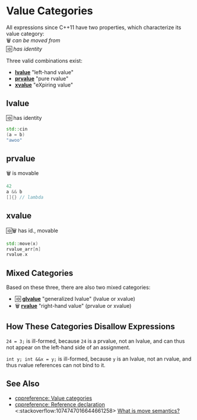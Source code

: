 # Value Categories

All expressions since C++11 have two properties, which characterize its value category:  
:wastebasket: *can be moved from*  
:id: *has identity*

Three valid combinations exist:
- **[lvalue](https://en.cppreference.com/w/cpp/language/value_category#lvalue)** "left-hand value"
- **[prvalue](https://en.cppreference.com/w/cpp/language/value_category#prvalue)** "pure rvalue"
- **[xvalue](https://en.cppreference.com/w/cpp/language/value_category#xvalue)** "eXpiring value"

<!-- inline -->
## lvalue
:id: has identity
```cpp
std::cin
(a = b)
"awoo"
```

<!-- inline -->
## prvalue
:wastebasket: is movable
```cpp
42
a && b
[]{} // lambda
```

<!-- inline -->
## xvalue
:id::wastebasket: has id., movable
```cpp
std::move(x)
rvalue_arr[n]
rvalue.x
```

## Mixed Categories
Based on these three, there are also two mixed categories:
- :id: **[glvalue](https://en.cppreference.com/w/cpp/language/value_category#glvalue)** "generalized lvalue" (lvalue or xvalue)
- :wastebasket: **[rvalue](https://en.cppreference.com/w/cpp/language/value_category#rvalue)** "right-hand value" (prvalue or xvalue)

## How These Categories Disallow Expressions
`24 = 3;` is ill-formed, because `24` is a prvalue, not an lvalue,
and can thus not appear on the left-hand side of an assignment.

`int y; int &&x = y;` is ill-formed, because `y` is an lvalue, not an rvalue,
and thus rvalue references can not bind to it.

## See Also
- [cppreference: Value categories](https://en.cppreference.com/w/cpp/language/value_category)
- [cppreference: Reference declaration](https://en.cppreference.com/w/cpp/language/reference)  
<:stackoverflow:1074747016644661258>
[What is move semantics?](https://stackoverflow.com/q/3106110/5740428)
